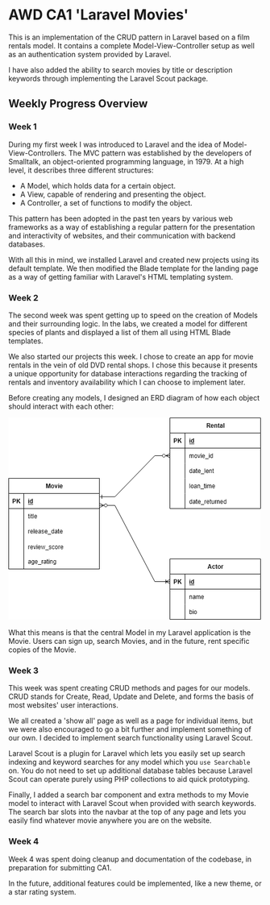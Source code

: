 # AWD CA1 'Laravel Movies'

This is an implementation of the CRUD pattern in Laravel based on a
film rentals model. It contains a complete Model-View-Controller setup
as well as an authentication system provided by Laravel.

I have also added the ability to search movies by title or description
keywords through implementing the Laravel Scout package.

## Weekly Progress Overview

### Week 1

During my first week I was introduced to Laravel and the idea of
Model-View-Controllers. The MVC pattern was established by the
developers of Smalltalk, an object-oriented programming language,
in 1979. At a high level, it describes three different structures:

 - A Model, which holds data for a certain object.
 - A View, capable of rendering and presenting the object.
 - A Controller, a set of functions to modify the object.

This pattern has been adopted in the past ten years by various web
frameworks as a way of establishing a regular pattern for the
presentation and interactivity of websites, and their communication
with backend databases.

With all this in mind, we installed Laravel and created new projects
using its default template. We then modified the Blade template for
the landing page as a way of getting familiar with Laravel's
HTML templating system.

### Week 2

The second week was spent getting up to speed on the creation of Models
and their surrounding logic. In the labs, we created a model for different
species of plants and displayed a list of them all using HTML Blade templates.

We also started our projects this week. I chose to create an app for
movie rentals in the vein of old DVD rental shops. I chose this
because it presents a unique opportunity for database interactions
regarding the tracking of rentals and inventory availability which
I can choose to implement later.

Before creating any models, I designed an ERD diagram of how each
object should interact with each other:

![Movie ERD Diagram](erd.png)

What this means is that the central Model in my Laravel application
is the Movie. Users can sign up, search Movies, and in the future,
rent specific copies of the Movie.

### Week 3

This week was spent creating CRUD methods and pages for our models.
CRUD stands for Create, Read, Update and Delete, and forms the basis
of most websites' user interactions.

We all created a 'show all' page as well as a page for individual items,
but we were also encouraged to go a bit further and implement something
of our own. I decided to implement search functionality using Laravel Scout.

Laravel Scout is a plugin for Laravel which lets you easily set up
search indexing and keyword searches for any model which you
`use Searchable` on. You do not need to set up additional
database tables because Laravel Scout can operate purely using
PHP collections to aid quick prototyping.

Finally, I added a search bar component and extra methods to
my Movie model to interact with Laravel Scout when provided with
search keywords. The search bar slots into the navbar at the top
of any page and lets you easily find whatever movie anywhere you
are on the website.

### Week 4

Week 4 was spent doing cleanup and documentation of the codebase, in
preparation for submitting CA1.

In the future, additional features could be implemented,
like a new theme, or a star rating system.
